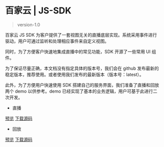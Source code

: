 # 百家云 | JS-SDK

> version-1.0

百家云 JS SDK 为客户提供了一套视图无关的直播底层实现。系统采用事件进行驱动，用户可通过监听和处理相应事件来自定义视图。

同时，为了方便客户快速地集成直播中的常见功能，SDK 开源了一些常用 UI 组件。

为了保证尽量正确，本文档没有指定具体的版本号，我们会在 github 发布最新的稳定版本，推荐使用。或者使用我们发布的最新版本（版本号：latest）。

此外，为了方便用户快速使用 SDK 搭建自己的服务界面，我们准备了直播和回放两个 demo 以供参考。demo 已经实现了基本的业务逻辑，用户可基于此进行二次开发。

- 直播

<a href="https://baijia.github.io/bjy-js-sdk/live/" target="_bank">预览</a>
<a href="./download/bjy-live-demo.zip">下载源码</a>

- 回放

<a href="https://baijia.github.io/bjy-js-sdk/playback/" target="_bank">预览</a>
<a href="./download/bjy-playback-demo.zip">下载源码</a>